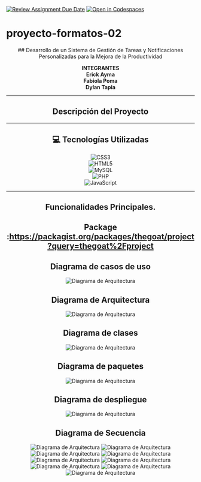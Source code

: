[![Review Assignment Due Date](https://classroom.github.com/assets/deadline-readme-button-22041afd0340ce965d47ae6ef1cefeee28c7c493a6346c4f15d667ab976d596c.svg)](https://classroom.github.com/a/-i7BWR5S)
[![Open in Codespaces](https://classroom.github.com/assets/launch-codespace-2972f46106e565e64193e422d61a12cf1da4916b45550586e14ef0a7c637dd04.svg)](https://classroom.github.com/open-in-codespaces?assignment_repo_id=17291244)
# proyecto-formatos-02

<div align="center">
## Desarrollo de un Sistema de Gestión de Tareas y Notificaciones Personalizadas para la Mejora de la Productividad

**INTEGRANTES**  
**Erick Ayma**  
**Fabiola Poma**  
**Dylan Tapia**

---

## Descripción del Proyecto


---

## 💻 Tecnologías Utilizadas
![CSS3](https://img.shields.io/badge/css3-%231572B6.svg?style=for-the-badge&logo=css3&logoColor=white)  
![HTML5](https://img.shields.io/badge/html5-%23E34F26.svg?style=for-the-badge&logo=html5&logoColor=white)  
![MySQL](https://img.shields.io/badge/mysql-4479A1.svg?style=for-the-badge&logo=mysql&logoColor=white)  
![PHP](https://img.shields.io/badge/php-%23777BB4.svg?style=for-the-badge&logo=php&logoColor=white)  
![JavaScript](https://img.shields.io/badge/javascript-%23323330.svg?style=for-the-badge&logo=javascript&logoColor=%23F7DF1E)  

---

## Funcionalidades Principales.

## Package :https://packagist.org/packages/thegoat/project?query=thegoat%2Fproject

## Diagrama de casos de uso
![Diagrama de Arquitectura](diagramas/casosdeuso.jpg)

## Diagrama de Arquitectura
![Diagrama de Arquitectura](diagramas/arquitectura.jpg)

## Diagrama de clases
![Diagrama de Arquitectura](diagramas/clases.jpg)

## Diagrama de paquetes
![Diagrama de Arquitectura](diagramas/paquetes.jpg)

## Diagrama de despliegue
![Diagrama de Arquitectura](diagramas/despliegue.jpg)

## Diagrama de Secuencia
![Diagrama de Arquitectura](diagramas/a.jpg)
![Diagrama de Arquitectura](diagramas/b.jpg)
![Diagrama de Arquitectura](diagramas/c.jpg)
![Diagrama de Arquitectura](diagramas/d.jpg)
![Diagrama de Arquitectura](diagramas/e.jpg)
![Diagrama de Arquitectura](diagramas/f.jpg)
![Diagrama de Arquitectura](diagramas/g.jpg)
![Diagrama de Arquitectura](diagramas/h.jpg)
![Diagrama de Arquitectura](diagramas/i.jpg)
</div>

